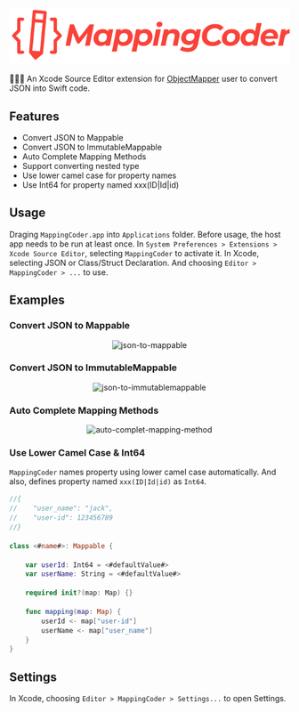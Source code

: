 <p align="center" >
  <img src="https://github.com/wgy6055/MappingCoder/raw/master/MappingCoder_Logo.png" title="logo" float=left>
</p>

🧑🏼‍💻 An Xcode Source Editor extension for [ObjectMapper](https://github.com/tristanhimmelman/ObjectMapper) user to convert JSON into Swift code.

## Features

- Convert JSON to Mappable
- Convert JSON to ImmutableMappable
- Auto Complete Mapping Methods
- Support converting nested type
- Use lower camel case for property names
- Use Int64 for property named xxx(ID|Id|id)

## Usage

Draging `MappingCoder.app` into `Applications` folder. Before usage, the host app needs to be run at least once. In `System Preferences > Extensions > Xcode Source Editor`, selecting `MappingCoder` to activate it.
In Xcode, selecting JSON or Class/Struct Declaration. And choosing `Editor > MappingCoder > ...` to use.

## Examples

### Convert JSON to Mappable

<p align="center" >
  <img src="https://github.com/wgy6055/MappingCoder/raw/master/json-to-mappable.gif" title="json-to-mappable" float=left>
</p>

### Convert JSON to ImmutableMappable

<p align="center" >
  <img src="https://github.com/wgy6055/MappingCoder/raw/master/json-to-immutablemappable.gif" title="json-to-immutablemappable" float=left>
</p>

### Auto Complete Mapping Methods

<p align="center" >
  <img src="https://github.com/wgy6055/MappingCoder/raw/master/auto-complet-mapping-method.gif" title="auto-complet-mapping-method" float=left>
</p>

### Use Lower Camel Case & Int64

`MappingCoder` names property using lower camel case automatically. And also, defines property named `xxx(ID|Id|id)` as `Int64`.

```swift
//{
//    "user_name": "jack",
//    "user-id": 123456789
//}

class <#name#>: Mappable {

    var userId: Int64 = <#defaultValue#>
    var userName: String = <#defaultValue#>

    required init?(map: Map) {}

    func mapping(map: Map) {
        userId <- map["user-id"]
        userName <- map["user_name"]
    }
}
```

## Settings

In Xcode, choosing `Editor > MappingCoder > Settings...` to open Settings.

